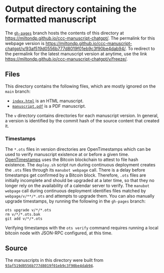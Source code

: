 # Output directory containing the formatted manuscript

The [`gh-pages`](https://github.com/miltondp/ccc-manuscript-chatgpt/tree/gh-pages) branch hosts the contents of this directory at <https://miltondp.github.io/ccc-manuscript-chatgpt/>.
The permalink for this webpage version is <https://miltondp.github.io/ccc-manuscript-chatgpt/v/93af519d0556b777d8019f01eb9c3f90be4dab94/>.
To redirect to the permalink for the latest manuscript version at anytime, use the link <https://miltondp.github.io/ccc-manuscript-chatgpt/v/freeze/>.

## Files

This directory contains the following files, which are mostly ignored on the `main` branch:

+ [`index.html`](index.html) is an HTML manuscript.
+ [`manuscript.pdf`](manuscript.pdf) is a PDF manuscript.

The `v` directory contains directories for each manuscript version.
In general, a version is identified by the commit hash of the source content that created it.

### Timestamps

The `*.ots` files in version directories are OpenTimestamps which can be used to verify manuscript existence at or before a given time.
[OpenTimestamps](https://opentimestamps.org/) uses the Bitcoin blockchain to attest to file hash existence.
The `deploy.sh` script run during continuous deployment creates the `.ots` files through its `manubot webpage` call.
There is a delay before timestamps get confirmed by a Bitcoin block.
Therefore, `.ots` files are initially incomplete and should be upgraded at a later time, so that they no longer rely on the availability of a calendar server to verify.
The `manubot webpage` call during continuous deployment identifies files matched by `webpage/v/**/*.ots` and attempts to upgrade them.
You can also manually upgrade timestamps, by running the following in the `gh-pages` branch:

```shell
ots upgrade v/*/*.ots
rm v/*/*.ots.bak
git add v/*/*.ots
```

Verifying timestamps with the `ots verify` command requires running a local bitcoin node with JSON-RPC configured, at this time.

## Source

The manuscripts in this directory were built from
[`93af519d0556b777d8019f01eb9c3f90be4dab94`](https://github.com/miltondp/ccc-manuscript-chatgpt/commit/93af519d0556b777d8019f01eb9c3f90be4dab94).
